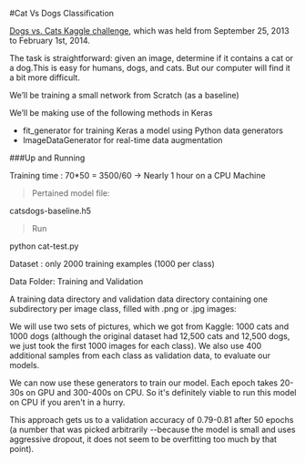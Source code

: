 #Cat Vs Dogs Classification

[Dogs vs. Cats Kaggle challenge](https://www.kaggle.com/c/dogs-vs-cats), which was held from September 25, 2013 to February 1st, 2014.

The task is straightforward: given an image, determine if it contains a cat or a dog.This is easy for humans, dogs, and cats. But our computer will find it a bit more difficult.

We’ll be  training a small network from Scratch (as a baseline)

We’ll be making use of the following methods in Keras

* fit_generator for training Keras a model using Python data generators
* ImageDataGenerator for real-time data augmentation


###Up and Running


Training time : 70*50 = 3500/60 -> Nearly 1 hour on a CPU Machine

>Pertained model file:

catsdogs-baseline.h5

>Run

python cat-test.py


<Train keras screenshot image>

Dataset : only 2000 training examples (1000 per class)

Data Folder: Training and Validation



A training data directory and validation data directory containing one subdirectory per image class, filled with .png or .jpg images:

<Data folder image>


We will use two sets of pictures, which we got from Kaggle: 1000 cats and 1000 dogs (although the original dataset had 12,500 cats and 12,500 dogs, we just took the first 1000 images for each class). We also use 400 additional samples from each class as validation data, to evaluate our models.

We can now use these generators to train our model. Each epoch takes 20-30s on GPU and 300-400s on CPU. So it's definitely viable to run this model on CPU if you aren't in a hurry.

This approach gets us to a validation accuracy of 0.79-0.81 after 50 epochs (a number that was picked arbitrarily --because the model is small and uses aggressive dropout, it does not seem to be overfitting too much by that point).






